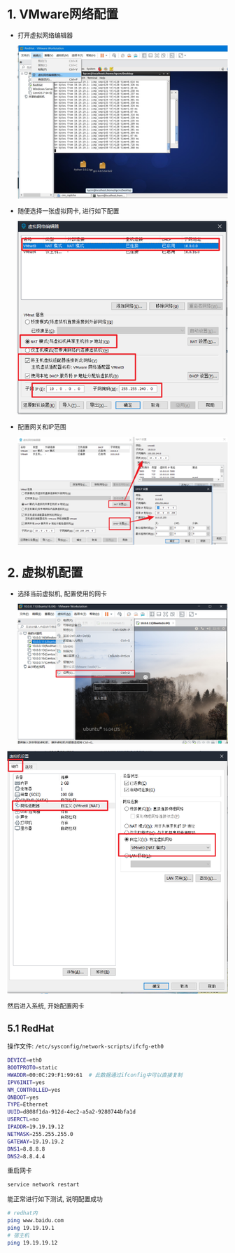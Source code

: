 # 1. VMware网络配置

* 打开虚拟网络编辑器

  ![190adf68-931c-45ea-b134-506849fbadeb](image/10-Nat%E9%85%8D%E7%BD%AE/190adf68-931c-45ea-b134-506849fbadeb.jpg)

* 随便选择一张虚拟网卡, 进行如下配置

  ![image-20200924221107830](image/10-Nat%E9%85%8D%E7%BD%AE/image-20200924221107830.png)

* 配置网关和IP范围

  ![image-20200924221411122](image/10-Nat%E9%85%8D%E7%BD%AE/image-20200924221411122.png)

# 2. 虚拟机配置

* 选择当前虚拟机, 配置使用的网卡

  ![image-20200924221559714](image/10-Nat%E9%85%8D%E7%BD%AE/image-20200924221559714.png)

![image-20200924221658840](image/10-Nat%E9%85%8D%E7%BD%AE/image-20200924221658840.png)

然后进入系统, 开始配置网卡

## 5.1 RedHat

操作文件: `/etc/sysconfig/network-scripts/ifcfg-eth0`

```bash
DEVICE=eth0
BOOTPROTO=static
HWADDR=00:0C:29:F1:99:61  # 此数据通过ifconfig中可以直接复制
IPV6INIT=yes
NM_CONTROLLED=yes
ONBOOT=yes
TYPE=Ethernet
UUID=d808f1da-912d-4ec2-a5a2-9280744bfa1d
USERCTL=no
IPADDR=19.19.19.12
NETMASK=255.255.255.0
GATEWAY=19.19.19.2
DNS1=8.8.8.8
DNS2=8.8.4.4
```

重启网卡

```bash
service network restart
```

能正常进行如下测试, 说明配置成功

```bash
# redhat内
ping www.baidu.com
ping 19.19.19.1
# 宿主机
ping 19.19.19.12
```





